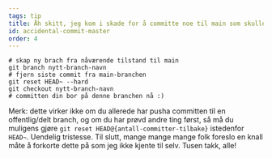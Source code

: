 ```yaml
---
tags: tip
title: Åh skitt, jeg kom i skade for å committe noe til main som skulle ha vært på en helt ny branch!
id: accidental-commit-master
order: 4
---
```


```git
# skap ny brach fra nåværende tilstand til main
git branch nytt-branch-navn
# fjern siste commit fra main-branchen
git reset HEAD~ --hard
git checkout nytt-branch-navn
# committen din bor på denne branchen nå :)
```

Merk: dette virker ikke om du allerede har pusha committen til en offentlig/delt branch, og om du har prøvd andre ting først, så må du muligens gjøre `git reset HEAD@{antall-committer-tilbake}` istedenfor `HEAD~`. Uendelig tristesse. Til slutt, mange mange mange folk foreslo en knall måte å forkorte dette på som jeg ikke kjente til selv. Tusen takk, alle!
